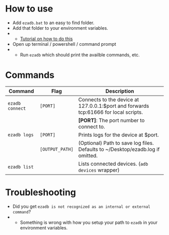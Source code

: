 # How to use

* Add `ezadb.bat` to an easy to find folder.
* Add that folder to your environment variables.
* * [Tutorial on how to do this](https://www.autodesk.com/support/technical/article/caas/sfdcarticles/sfdcarticles/Adding-folder-path-to-Windows-PATH-environment-variable.html)
* Open up terminal / powershell / command prompt
* * Run `ezadb` which should print the availble commands, etc.

# Commands

| Command                    | Flag             | Description                                                                                                        |
|----------------------------|------------------|--------------------------------------------------------------------------------------------------------------------|
| `ezadb connect`            | `[PORT]`         | Connects to the device at 127.0.0.1:$port and forwards tcp:61666 for local scripts.                                |
|                            |                  | **[PORT]**: The port number to connect to.                                                                         |
| `ezadb logs`               | `[PORT]`         | Prints logs for the device at $port.                                                                               |
|                            | `[OUTPUT_PATH]`  | (Optional) Path to save log files. Defaults to ~/Desktop/ezadb.log if omitted.                                      |
| `ezadb list`               | ` `              | Lists connected devices. (`adb devices` wrapper)                                                                   |


# Troubleshooting

* Did you get `ezadb is not recognized as an internal or external command`?
* * Something is wrong with how you setup your path to `ezadb` in your environment variables.
